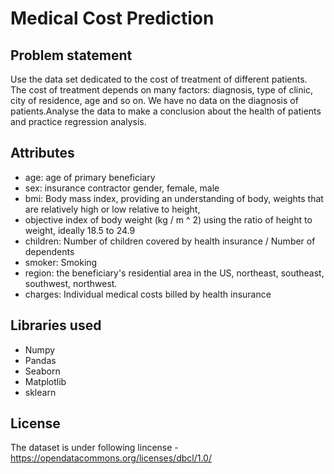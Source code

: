 # Medical Cost Prediction
## Problem statement
Use the data set dedicated to the cost of treatment of different patients. The cost of treatment depends on many factors: diagnosis, type of clinic, city of residence, age and so on. We have no data on the diagnosis of patients.Analyse the data to make a conclusion about the health of patients and practice regression analysis.

## Attributes 
* age: age of primary beneficiary
* sex: insurance contractor gender, female, male
* bmi: Body mass index, providing an understanding of body, weights that are relatively high or low relative to height,
* objective index of body weight (kg / m ^ 2) using the ratio of height to weight, ideally 18.5 to 24.9
* children: Number of children covered by health insurance / Number of dependents
* smoker: Smoking
* region: the beneficiary's residential area in the US, northeast, southeast, southwest, northwest.
* charges: Individual medical costs billed by health insurance
## Libraries used
* Numpy
* Pandas
* Seaborn
* Matplotlib
* sklearn


## License
The dataset is under following lincense -https://opendatacommons.org/licenses/dbcl/1.0/

